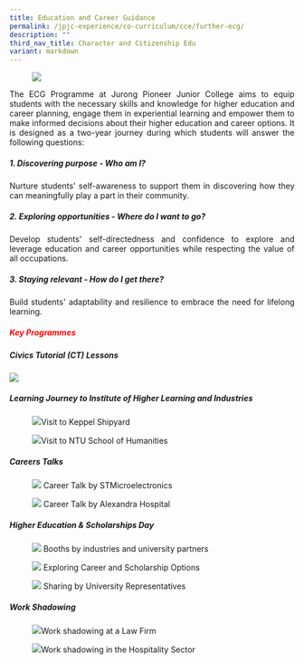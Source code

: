 ```yaml
---
title: Education and Career Guidance
permalink: /jpjc-experience/co-curriculum/cce/further-ecg/
description: ""
third_nav_title: Character and Citizenship Edu
variant: markdown
---
```

<div align="justify">

<figure>	
<img src="/images/Further%20Education%201.jpg"></figure>

	
<p>	 
The ECG Programme at Jurong Pioneer Junior College aims to equip students with the necessary skills and knowledge for higher education and career planning, engage them in experiential learning and empower them to make informed decisions about their higher education and career options. It is designed as a two-year journey during which students will answer the following questions:</p>


<p></p><h5><strong>1. Discovering purpose - Who am I?
</strong></h5><p></p>
<p>Nurture students' self-awareness to support them in discovering how they can meaningfully play a part in their community.</p>

<p></p><h5><strong></strong><strong>2. Exploring opportunities - Where do I want to go?</strong></h5><p></p>
<p>Develop students' self-directedness and confidence to explore and leverage education and career opportunities while respecting the value of all occupations.</p>

<p></p><h5><strong></strong><strong>3. Staying relevant&nbsp;- How do I get there?</strong></h5><p></p>
<p>Build students' adaptability and resilience to embrace the need for lifelong learning.</p>

	
	

<h5><p style="color:red;"><b>Key Programmes</b></p></h5>
<h5><p align="left"><b>Civics Tutorial (CT) Lessons</b></p></h5>	

	
<img src="/images/JPJC%20Experience/Co%20Curriculum/CCE/Further%20ECG/ECGJC1JC2.jpg">	
	

	
	
<p><b></b></p><h5><b>Learning Journey to Institute of Higher Learning and Industries</b></h5><p></p>	
<p></p><figure><img src="https://raw.githubusercontent.com/isomerpages/moe-jpjc/staging/images/JPJC%20Experience/Co%20Curriculum/CCE/Further%20ECG/LJkeppel.jpg">Visit to Keppel Shipyard</figure><p></p>

<p></p><figure><img src="https://raw.githubusercontent.com/isomerpages/moe-jpjc/staging/images/JPJC%20Experience/Co%20Curriculum/CCE/Further%20ECG/ECG3.jpg">Visit to NTU School of Humanities</figure><p></p>

	
	
<p><b></b></p><h5><b>Careers Talks</b></h5><p></p>	
<p></p><figure><img src="https://raw.githubusercontent.com/isomerpages/moe-jpjc/staging/images/JPJC%20Experience/Co%20Curriculum/CCE/Further%20ECG/ECG4.jpg">
Career Talk by STMicroelectronics</figure><p></p>

<p></p><figure><img src="https://raw.githubusercontent.com/isomerpages/moe-jpjc/staging/images/JPJC%20Experience/Co%20Curriculum/CCE/Further%20ECG/ECG5.jpg">
Career Talk by Alexandra Hospital</figure><p></p>	

	

	

<p><b></b></p><h5><b>Higher Education &amp; Scholarships Day</b></h5><p></p>	
<p></p><figure><img src="https://raw.githubusercontent.com/isomerpages/moe-jpjc/staging/images/JPJC%20Experience/Co%20Curriculum/CCE/Further%20ECG/CHEDay1.jpg">
Booths by industries and university partners</figure><p></p>

<p></p><figure><img src="https://raw.githubusercontent.com/isomerpages/moe-jpjc/staging/images/JPJC%20Experience/Co%20Curriculum/CCE/Further%20ECG/ECG6.jpg">
Exploring Career and Scholarship Options</figure><p></p>		
	
<p></p><figure><img src="https://raw.githubusercontent.com/isomerpages/moe-jpjc/staging/images/JPJC%20Experience/Co%20Curriculum/CCE/Further%20ECG/ECG7.jpg">
Sharing by University Representatives</figure><p></p>	
	
	
	
<p><b></b></p><h5><b>Work Shadowing</b></h5><p></p>	
<p></p><figure><img src="https://raw.githubusercontent.com/isomerpages/moe-jpjc/staging/images/JPJC%20Experience/Co%20Curriculum/CCE/Further%20ECG/ECG8.jpg">Work shadowing at a Law Firm</figure><p></p>

<p></p><figure><img src="https://raw.githubusercontent.com/isomerpages/moe-jpjc/staging/images/JPJC%20Experience/Co%20Curriculum/CCE/Further%20ECG/ECG9.jpg">Work shadowing in the Hospitality Sector</figure><p></p>



	

	
	
	
</div>